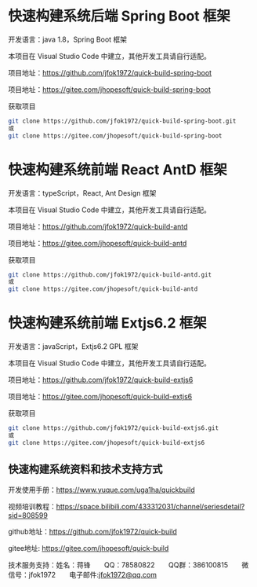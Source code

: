 # 快速构建系统后端 Spring Boot 框架

开发语言：java 1.8，Spring Boot 框架

本项目在 Visual Studio Code 中建立，其他开发工具请自行适配。

项目地址：https://github.com/jfok1972/quick-build-spring-boot

项目地址：https://gitee.com/jhopesoft/quick-build-spring-boot

获取项目
```bash
git clone https://github.com/jfok1972/quick-build-spring-boot.git
或
git clone https://gitee.com/jhopesoft/quick-build-spring-boot
```

# 快速构建系统前端 React AntD 框架

开发语言：typeScript，React, Ant Design 框架

本项目在 Visual Studio Code 中建立，其他开发工具请自行适配。

项目地址：https://github.com/jfok1972/quick-build-antd

项目地址：https://gitee.com/jhopesoft/quick-build-antd

获取项目
```bash
git clone https://github.com/jfok1972/quick-build-antd.git
或
git clone https://gitee.com/jhopesoft/quick-build-antd
```

# 快速构建系统前端 Extjs6.2 框架

开发语言：javaScript，Extjs6.2 GPL 框架

本项目在 Visual Studio Code 中建立，其他开发工具请自行适配。

项目地址：https://github.com/jfok1972/quick-build-extjs6

项目地址：https://gitee.com/jhopesoft/quick-build-extjs6

获取项目
```bash
git clone https://github.com/jfok1972/quick-build-extjs6.git
或
git clone https://gitee.com/jhopesoft/quick-build-extjs6
```


## 快速构建系统资料和技术支持方式

开发使用手册：https://www.yuque.com/uga1ha/quickbuild

视频培训教程：https://space.bilibili.com/433312031/channel/seriesdetail?sid=808599

github地址：https://github.com/jfok1972/quick-build

gitee地址: https://gitee.com/jhopesoft/quick-build

技术服务支持：姓名：蒋锋　　QQ：78580822　　QQ群：386100815　　微信号：jfok1972　　电子邮件:jfok1972@qq.com
